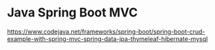 # Java Spring Boot MVC
 https://www.codejava.net/frameworks/spring-boot/spring-boot-crud-example-with-spring-mvc-spring-data-jpa-thymeleaf-hibernate-mysql
